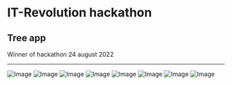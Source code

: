 # IT-Revolution hackathon
## Tree app

Winner of hackathon 24 august 2022

---

![Image](https://lh3.googleusercontent.com/pw/AL9nZEVU_ZgOwLnOFQUmXQ1q33wCvwObp-O_lWJakU44O3xQUFDQrNN4EIyLV16oqeRmhRBmLmFyvQRyEPnUKkJZAX8x1MtFRffULOBTnec1TYErVczPzv-sd2DknTX8iXN0gnAvyeArUWIn5rL1uMoXLZC6-Q=w562-h351-no?authuser=0)
![Image](https://lh3.googleusercontent.com/opATHc_aukEmiJnglWVUOmtxYQr6VtofO5571cXZNLuQtrC1wDepRpkvP_uC3y_I0ZpJWyFBommZJqhiriyqstv9bOdie0d07XlWuVc61GU6TUVxdL2LXqVesSxtiTHmsMdCyhLbHsAHGNf9x6WCaQoRSQ2VoVPbDMMuAX6c3fhRNOOxIy5PnzpTbeQBhbEj8jEaSTPFGEDuWnpQLcRdJwGOMYQQ-AgjMhw-Imec9Hl-DwLr360l-aMjCKmU5cIFt9Q17dZMzLunGy6-dP6xO5qmWHwzVZMxF-r-1ZWfkHleQiKapAkOGpPskrmppkWF00-QUhh8FSryVSsbNzd2VM87TjXtTl8adKifwEJhxJy0TvpebbkOOXXVqI2_j21VAUVaqvSKNpG_0bz4H34ccsmR7cYydrzinMe6sZiin8zqO3h_3UblFwhW-IMSXrXNAN7RSEjwYTW3EcoSK1Qfy7Fo02wWAjUijKUINoMMGhm66741aEXeB-C36nCJwl2sTh1S0rg9zOzpTAsRA2soBMlmPoRbdo0w8PwLz9IeasTELQ4hvr-7CZGja4_Ec2P_Ppy6fnk059JKeWzx6nC14hjeon_wq4kWpjEIIshdyFHCNkLtUSh1VRzMucEsHYo32AyFQIBAQHH3-KqsPpguCcK9-E2bjey5fiuB4dR8pSQ85ck9mndE0uPnMpno4xfWPfM7TL3IdBqSragDMNqoZM5cUUDdS7EIW3q08Bi1tYBMx2fM0YEli79p27TtbO2c8We0ND9p-c26GgBaoOGI0V5-fRXgmY0qZGh_vKuak1Oo782pnR-MwcLUkBG7ZCFzuhQYko26x5qmBKxLlKZzpRLoBYIoC-023XsQmc6FinHt6jT35jB_orMa4cxE1pGVen50grL_wzFXRMsayJJtt9sNrloRccfGHooPSE_kaSAqjXqPrZ0FOqgUtgE1Ez1z4k84dcRH5VzYaw=w1500-h937-no?authuser=0)
![Image](https://lh3.googleusercontent.com/1nKkym-_ohA53nd1yncmGz53tul8JzKLpnb0Jnd151KpisFrgbX7eUd1Kly_Z0N4W3O-hxJtqJrB_it7-Od_3QXDS3Oo-ytODbXiXvyHv7gabhSuDIT2Y4cR0cLlVPYLLzJvbIYnSrQ6EQ6euHdN07Pd--Wg400iuDPw8qJfYtxvYatp6pUbuJBKgubbldQHlXnDChwbLizhcradmnXSqO6ZXu-pX2Bhe9uZIYuqFSgm3moE9ufA9gXLd8Rh7Hnp5usvJapQq-iviNGIMhYBqsa3mKE6vDjecA4wrH6GrYU6P30yXChc5pwXvuc312vLsHlpwoatf5Mdl70th9brw9LK_j-OROoKQNzkTrf382-tDZNaZz77G74pewtEsp8xjnu84rpwKBpmIWk13U1-3RYnbU4uV_5UoDT_jiKOjxY8EIQTJm1DjuETMkeqCnZndmff5GTIumcsuCS4hrbX8TZIx5apO1-Phglo_OausWVYmAqHmSvBF--NGW7yCZh56PuachdxdV01pG8TBbe5IxSl47UUOpUDoT8cxewYqymteEBB4ecLvef2QjocpRJQDxjvBy03awzJh9sTLi1dumlhRVjOHW0lGPjrXbir_loLz1Xr-fz1FIRYX-k7s6SQgFs6gzaf5X_PSpPc6nDDwSpQh2ZWysGRit-Q3-zVKobpaVqpImZCRNul9FLgfx7gfCLh3BbfzPeGgRwlyU91dkdwQ-7R6Cbb08XbVvZN6iPUZmWBL1O5GdZRdjX5slmTiks60iDInoHk6wUV58ZKZIyzdt9NChH88-M=w1500-h937-no?authuser=0)
![Image](https://lh3.googleusercontent.com/ljw5ywHN-gqDnGB2HHX8p4TaLJDxki17dq_92r32yl7nQ_Pw7eTdQKucKfoSkKtsvvV7FFjHqD0OiueP8Z37SPDwkK1osSjFtk9dYnV5dqpMbi16oBY-4rtTBwUUagloJXPLErqLuyaTw5slt3hPJ4pPFkzkdQTh49U_cz0iBsD4goVGM9D0SK_iJZTFRxKUsbBQ-THdFT7-dMHyhHujqhZGyZVj7GrtQXIVe1tqojtLKDbIcYguQ3khcfDSb6GEJMO8WOtLDdVyUTzqqf3YAJm_BYTqPRh4MHaCRNBmPGasbWKW7i1NcgS8n-s4eu-rCzGFjuWmj4LXrAU3aeSv9tXsXJYiDClLIpesVVqAHY1gGtzfYkwbEGhICAbNq6tu710F_T9dMDtaT6Ob6NJRVEz3LN4bt_VYLGhl_WRHg_Xo0DByL41V5jCo3xP2un57pBEH1NSbrjuRxJy4CXNyJXGgYox-J9AD7Pav_MJb5qm_cJXubty8xhmv9Nq55pXV156Q-65Dj27i66FRksRESxJ3bN7wwn-7VUd60otMTS1lFsAbl1Lxnj6eXsRy2J4FfQgQKnl2KIyTZNQUxYliPaha_7GiOw7sv6uUDh18gVSuZXE-PjSmQEXUqAq_dTHEWwquiF5vEq84vZt0IgmANVk6lcEyrh-D5DTWE3L6Xd0hQAlg-UZ8dvYeyZ9jnvV2AaBDqXQDoSeW79GprDwj1qNLLBASTPh_N7sAZISIoNZi6SYSRpBXL4SI9DNs4CifnI9UFtKUlxngknUtgBl7Bd3pc5adpvBQqw4=w1500-h937-no?authuser=0)
![Image](https://lh3.googleusercontent.com/02-gn75nWmOZ3yMlz6VqBmSoDlzH6q2FwdBeEB5MfNFtgBiuADmP1h8bEbrp51CeeHjf43EJc9xfu6t8itHkNPOV62y3KmpdICBEwo9B7D_tQd_CnYaZmw4Bk3nbqW7Imn3GW1FkGOHECCMXcPzKMj7qZ0Yt8VcDxPLhOiKOAX4IB3_N7l9QowvX66wQyjoXA4TzU-OJ_YS15jjyPmgZ7xPjtJKjjSzZqqDHETS-6LIbYuITodGWt3Wh1wdQPxpTbwvlPCxb0oR_cgnoHdvsxjeACMCvanrZuqj2ex2L4NM-LuafDuW3XCk8z0hasOhdszXX9Fcl37mFG_7-GXhclXbk_tK96gm4nC0E-UhPfP86C8THJ5CtnfKTOuLqGAi6DDDEnOZk-O7bPnVTeiiUxHqWnTjhVfudY_qLMM8AOn5CxszGjePXLGF_W3uQ1COiKExVCt0Bui8-FfoXaKCjXMNTeYePMzfPe4QBJjwVGpUNJktVer01w7-8sTLBFY7u3Q2LMkzeMqpU6cR_TOmkbbOw262BBWiraGVRQ8fiGG3aE0QADqydaKkk_7tKwySvZiJdn5a-Vb7kdXjct9y1SBt_aIb5YkJ2TJTr7_gKB7kpUL91Pro67q3PZTuQ5ykTS3mn9w3hMxiJh3Qn0s2ZcD1Csr9KX7bBNFl0aWYXz_07lC8m-up7PAg2n5rfFQe57KIMo84WHAkWiNXWP3QnUqRnQm_Wk7wqsRXkH9ljW93xJun_3nmMz3VUULVmUp_fP_YR9j1p3jLaDb2TVYmVI_6ztPB6AkPeye3JOzhGcCUKQtZm0E7CVf-do3lp2XuIHUNRTn4d7xBZU1apba02j0bjLv0etrv1rlf6lssEVJB8yFgb4nGu3HylPLZXjPjRKa0EjJOecDrQIohGeiSqedvANKXCbZRkrrhq-Fin_w554cjPmZisZPETDGQkMW_4nM6RYrQc00NHfw=w1500-h937-no?authuser=0)
![Image](https://lh3.googleusercontent.com/N-GRDBmlpel8C8u7wqYQbbIZN0Su-9YvkWxpJXFmTxIR2ft6X1yyTF0eB_YEKQ3oBHIcOw1qAN1xNX2wHD9vFAyxmYwb5S0LEjfufRDM2uHQsVSVru_gDLrt87rtxRIA64wICNmSEfjncz1XINqDq_n6IccRwyjaPssE799PB3MHLeL0H22RAF_iUnVBzdabvA9-4OazBZkmlvGqaSfkQ-HaZp3mX9qr1Nbs2aoJ6thp5291Zl5WJjYD1ydDdN_aqRCPxokEnK1xkyVwcRIwY8CyVWtVYIbmAb75izi_0Ucc9aVoI0-3aAUOQirj7G27CVS4dCFAR6optf9YKxgOeTZiOTLvfi2JE5ro3S95uvioOrfDVKGTDAk6RjDo5FxINL2iUqK8rwxKvCpY33Pyq13tk9kBhjR5uQn9iqflZS0s1auIR6SRlz0Z1OIq9iLVaXPi6oS8BTojK9erM-_Kc5sBrtavkkHJwoV6FZ0sdFlwJd2tG0ro_mQ7q10CRyW31gyOA0gqE5ep48dgCY4xIWmQlfUcx3aLcGbU11rbs6SZpH7rTkBtM4FrC2kDjjRBoVeJba2moVhrIlS2gsFdkKY6naNskXygkDd4PkkwQ9KqSNlxPwUPGxqQ0qz7EBOTx_F0Cu0rAzKHCmCPhMs5wu4vLQfFLnJbTC5EQnie4bZ27I8C4QWvKiav1JwqlM7Fb-b2PFwwvsQDRFqG3m_v6-cipAmUsoUcX8wdBXXx8MY2Kk6oIAOY8k1sIXFzQfANaG3yBOVap4KfMXDhJRjVcib3sHXF_ZuzlI4=w1500-h937-no?authuser=0)
![Image](https://lh3.googleusercontent.com/nhmGw6OF5_OYGvWwKfII6kSLAVZQ8j1d-PmsbDJd2Npm3sOmWOenPAj7noNngzlxyp2Pa_FILcckdj1rJxAnvFEmLOXAOWaPfmcMInRUlKowSc9bQvbgi6VThVScbwPjbuhdjzw9kYetx-Y3xRt5LXs0OK3DExoe6n2uyJpZ0lSBa-h1SAnQts-0L0Ow_25ywdsGYLw9sOnKSwRnS_JMsC1bssUDC7wY6YPJGxGlS5VbOd9Mq77m03if-Y9Mue4n6MdcmyPG6MInN5Ya_pzxVget07nlfB6gmPCdpyPQKtb3yOTNqISe02MWoH_f4aTNmHKe_r3mK-jGGcMfuwmW9hVeE1OD30ZQ8O67umnB6MxUwaIPubHuyk-VGEKN3r9O20sf0u9UT6GWy6iJF5b5yH9fp1pcWWbrW9yO0nrWZvYQ1GGpV2Q5teJdLgqHVjw2Im4sB6yppgya8pCCdRPrxHAOwskXI4tGGG1NF8GFOUz9A743or9R7yzMi0Q-Akx24Tu6JAWs97URC9XSlZBUPznj0-EzheqhrTUx2_-p7vGo4zXpr7168775j2snFcgvQVEOpMWms-Mv59SpF1yzHI4zCX7CRbi8qOyDWVsNZf-46OeaCA14MAgbMZsBGdHf3YLjoXGGuKnEinpt0m-SVqudNcZU3hZ2hceHsXJ1tNCoVt2eaUr_zg6RIvvSPiBuavw0fJgxSS_JjbcUC1iQm9bD4oDD2EW4j4tLVemfmwf0W-D12IgP5lw6iGuUusy7ORGNDvXKB2nyMJZFQVYgIzafKxtOxZclwO-9NbTREyjWoi98cgzELv_hSwetWc9bwa1OBfdpCTwm86PvanTBPOQQ8ksHW3aPZSUD6jOpPnvXKCYJYT2usPjvqK25hGsHJf_e4h865bwoeAaEo3urvWl_-EhjB_bpKlBYbx_VAWTNNnlQfLQjqpZmIQZKmDt979dIKaph5qVn3Q=w1500-h937-no?authuser=0)
![Image](https://lh3.googleusercontent.com/udGR3YErfOMrIWAQLVDKcwLFczTcnDdQmjxNw5JGU20DlCYfaNcY4t3yX--TxFhmvtAcdDmWeU7VGVwJSbrkxTqb9YoZBFsAe0rItG5ItNHeZU0ibqYXmP9nPUWm1yYVjS8A9aRaK_uzyBrCGJRAGzTGdDTbEYfnc0CymJ0Y2gSUFDlk3fpNlQBeCOXoLZPfxnIaFX3KfW5UfQE0viDHcGztNIBrgrIk2vNafYcLcYdNlLv3oKWhsN6RPjcL9qel3DnqRKs9Q9HqVq3KvCk7BhxzvNVMh_PSO7szu7Ow0RS7YObW02eC4g7DyZJiV3RN-xvGpxfOgDMa4zA_hO-UjQifOf7n4yaCI_wYOlASPcbXoo5qbsZf815ACEuC6ru9_c08_iOlLBfGf8IFs3xWrN3jfyXQObB-Ke7rA-B3rRG7YvCmtof-cueyGvZ4-ohG76nWPw95ySunaxQwbMMmRuF5pzdO0riFHeVkvi4O__GbjCOIK7gqST-byPEMvbCSS3eSi0ynlfMw2B4KmBPh0zOYr_vyjmHnKqUn42mM4ywZ0QlEVXqcGEb00p0TocLFKY849dI1EDvdAlNoQoKwTaTFsgu5xZiLgBIwaQ5bFqjpbfqS5F92TcJkVTQLJGhHikw9Mhs1TTCMHsigXmzJB0TddOnYw5yZehQwKEVDI3m3CzLAzbzpQQfK-98iQ01kZ8psZpTy5_USptTrc_aks1kRtgjpEo278NoNizqj7lc1QQlcIstaC65lb4nPCx__bGgfYCF-BOWnt4Tyuq3iR-5mVADJq74R3zE=w1500-h937-no?authuser=0)

